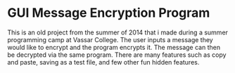 # GUI Message Encryption Program

This is an old project from the summer of 2014 that i made during a summer programming camp at Vassar College. The user inputs a message they would like to encrypt and the program encrypts it. The message can then be decrypted via the same program. There are many features such as copy and paste, saving as a test file, and few other fun hidden features. 

